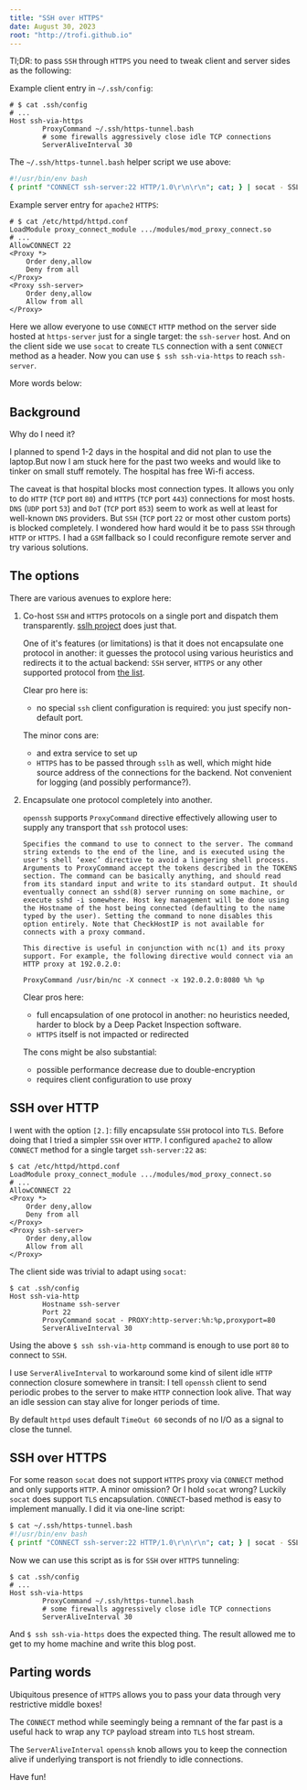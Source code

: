 ```yaml
---
title: "SSH over HTTPS"
date: August 30, 2023
root: "http://trofi.github.io"
---
```


Tl;DR: to pass `SSH` through `HTTPS` you need to tweak client and server
sides as the following:

Example client entry in `~/.ssh/config`:

```
# $ cat .ssh/config
# ...
Host ssh-via-https
        ProxyCommand ~/.ssh/https-tunnel.bash
        # some firewalls aggressively close idle TCP connections
        ServerAliveInterval 30
```

The `~/.ssh/https-tunnel.bash` helper script we use above:

```sh
#!/usr/bin/env bash
{ printf "CONNECT ssh-server:22 HTTP/1.0\r\n\r\n"; cat; } | socat - SSL:https-server:443
```

Example server entry for `apache2` `HTTPS`:

```
# $ cat /etc/httpd/httpd.conf
LoadModule proxy_connect_module .../modules/mod_proxy_connect.so
# ...
AllowCONNECT 22
<Proxy *>
    Order deny,allow
    Deny from all
</Proxy>
<Proxy ssh-server>
    Order deny,allow
    Allow from all
</Proxy>
```

Here we allow everyone to use `CONNECT` `HTTP` method on the server side
hosted at `https-server` just for a single target: the `ssh-server` host.
And on the client side we use `socat` to create `TLS` connection with a
sent `CONNECT` method as a header.
Now you can use `$ ssh ssh-via-https` to reach `ssh-server`.

More words below:

## Background

Why do I need it?

I planned to spend 1-2 days in the hospital and did not plan to use the
laptop.But now I am stuck here for the past two weeks and would like to
tinker on small stuff remotely. The hospital has free Wi-fi access.

The caveat is that hospital blocks most connection types. It allows you
only to do `HTTP` (`TCP` port `80`) and `HTTPS` (`TCP` port `443`)
connections for most hosts. `DNS` (`UDP` port `53`) and `DoT` (`TCP`
port `853`) seem to work as well at least for well-known `DNS`
providers.
But `SSH` (`TCP` port `22` or most other custom ports) is blocked
completely.
I wondered how hard would it be to pass `SSH` through `HTTP` or `HTTPS`.
I had a `GSM` fallback so I could reconfigure remote server and try
various solutions.

## The options

There are various avenues to explore here:

1. Co-host `SSH` and `HTTPS` protocols on a single port and dispatch
   them transparently. [sslh project](https://github.com/yrutschle/sslh)
   does just that.

   One of it's features (or limitations) is that it does not encapsulate
   one protocol in another: it guesses the protocol using various
   heuristics and redirects it to the actual backend: `SSH` server,
   `HTTPS` or any other supported protocol from
   [the list](https://github.com/yrutschle/sslh/blob/master/probe.c#L50).

   Clear pro here is:

   - no special `ssh` client configuration is required: you just specify
     non-default port.

   The minor cons are:

   - and extra service to set up
   - `HTTPS` has to be passed through `sslh` as well, which might hide
     source address of the connections for the backend. Not convenient
     for logging (and possibly performance?).

2. Encapsulate one protocol completely into another.

   `openssh` supports `ProxyCommand` directive effectively allowing user to
   supply any transport that `ssh` protocol uses:

   ```
   Specifies the command to use to connect to the server. The command string extends to the end of the line, and is executed using the user's shell ‘exec’ directive to avoid a lingering shell process.
   Arguments to ProxyCommand accept the tokens described in the TOKENS section. The command can be basically anything, and should read from its standard input and write to its standard output. It should eventually connect an sshd(8) server running on some machine, or execute sshd -i somewhere. Host key management will be done using the Hostname of the host being connected (defaulting to the name typed by the user). Setting the command to none disables this option entirely. Note that CheckHostIP is not available for connects with a proxy command.

   This directive is useful in conjunction with nc(1) and its proxy support. For example, the following directive would connect via an HTTP proxy at 192.0.2.0:

   ProxyCommand /usr/bin/nc -X connect -x 192.0.2.0:8080 %h %p
   ```

   Clear pros here:

   - full encapsulation of one protocol in another: no heuristics needed,
     harder to block by a Deep Packet Inspection software.
   - `HTTPS` itself is not impacted or redirected

   The cons might be also substantial:

   - possible performance decrease due to double-encryption
   - requires client configuration to use proxy

## SSH over HTTP

I went with the option `[2.]`: filly encapsulate `SSH` protocol into
`TLS`.
Before doing that I tried a simpler `SSH` over `HTTP`.
I configured `apache2` to allow `CONNECT` method for a single target
`ssh-server:22` as:

```
$ cat /etc/httpd/httpd.conf
LoadModule proxy_connect_module .../modules/mod_proxy_connect.so
# ...
AllowCONNECT 22
<Proxy *>
    Order deny,allow
    Deny from all
</Proxy>
<Proxy ssh-server>
    Order deny,allow
    Allow from all
</Proxy>
```

The client side was trivial to adapt using `socat`:

```
$ cat .ssh/config
Host ssh-via-http
        Hostname ssh-server
        Port 22
        ProxyCommand socat - PROXY:http-server:%h:%p,proxyport=80
        ServerAliveInterval 30
```

Using the above `$ ssh ssh-via-http` command is enough to use port `80`
to connect to `SSH`.

I use `ServerAliveInterval` to workaround some kind of silent idle
`HTTP` connection closure somewhere in transit: I tell `openssh`
client to send periodic probes to the server to make `HTTP` connection
look alive. That way an idle session can stay alive for longer periods
of time.

By default `httpd` uses default `TimeOut 60` seconds of no I/O as a
signal to close the tunnel.

## SSH over HTTPS

For some reason `socat` does not support `HTTPS` proxy via `CONNECT`
method and only supports `HTTP`. A minor omission? Or I hold `socat`
wrong?
Luckily `socat` does support `TLS` encapsulation. `CONNECT`-based
method is easy to implement manually. I did it via one-line script:

```sh
$ cat ~/.ssh/https-tunnel.bash
#!/usr/bin/env bash
{ printf "CONNECT ssh-server:22 HTTP/1.0\r\n\r\n"; cat; } | socat - SSL:https-server:443
```

Now we can use this script as is for `SSH` over `HTTPS` tunneling:

```
$ cat .ssh/config
# ...
Host ssh-via-https
        ProxyCommand ~/.ssh/https-tunnel.bash
        # some firewalls aggressively close idle TCP connections
        ServerAliveInterval 30
```

And `$ ssh ssh-via-https` does the expected thing.
The result allowed me to get to my home machine and write this blog post.

## Parting words

Ubiquitous presence of `HTTPS` allows you to pass your data through very
restrictive middle boxes!

The `CONNECT` method while seemingly being a remnant of the far past is
a useful hack to wrap any `TCP` payload stream into `TLS` host stream.

The `ServerAliveInterval` `openssh` knob allows you to keep the
connection alive if underlying transport is not friendly to idle
connections.

Have fun!
